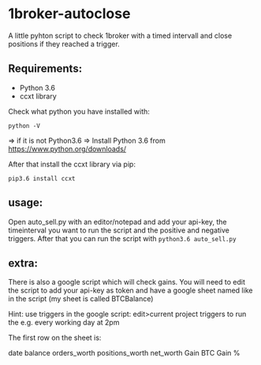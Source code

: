# 1broker-autoclose

A little pyhton script to check 1broker with a timed intervall and close positions if they reached a trigger.

## Requirements:
* Python 3.6
* ccxt library

Check what python you have installed with: 

`python -V`

=> if it is not Python3.6 => Install Python 3.6 from https://www.python.org/downloads/

After that install the ccxt library via pip:

`pip3.6 install ccxt`

## usage:
Open auto_sell.py with an editor/notepad and add your api-key, the timeinterval you want to run the script and the positive and negative triggers. After that you can run the script with
`python3.6 auto_sell.py`




## extra:
There is also a google script which will check gains.
You will need to edit the script to add your api-key as token and have a google sheet named like in the script (my sheet is called BTCBalance)

Hint: use triggers in the google script: edit>current project triggers to run the e.g. every working day at 2pm

The first row on the sheet is:

date 	balance 	orders_worth 	positions_worth 	net_worth	Gain BTC	Gain %




